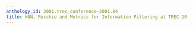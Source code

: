 ```yaml
---
anthology_id: 2001.trec_conference-2001.84
title: kNN, Rocchio and Metrics for Information Filtering at TREC-10
---
```

